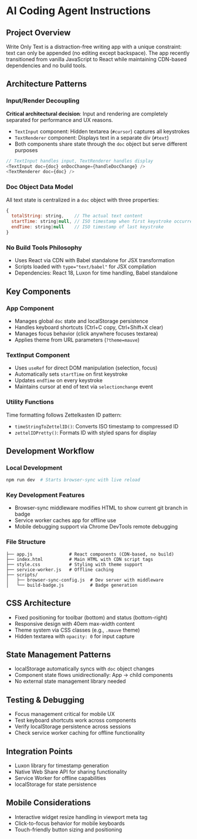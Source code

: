 # AI Coding Agent Instructions

## Project Overview
Write Only Text is a distraction-free writing app with a unique constraint: text can only be appended (no editing except backspace). The app recently transitioned from vanilla JavaScript to React while maintaining CDN-based dependencies and no build tools.

## Architecture Patterns

### Input/Render Decoupling
**Critical architectural decision**: Input and rendering are completely separated for performance and UX reasons.

- `TextInput` component: Hidden textarea (`#cursor`) captures all keystrokes
- `TextRenderer` component: Displays text in a separate div (`#text`)
- Both components share state through the `doc` object but serve different purposes

```javascript
// TextInput handles input, TextRenderer handles display
<TextInput doc={doc} onDocChange={handleDocChange} />
<TextRenderer doc={doc} />
```

### Doc Object Data Model
All text state is centralized in a `doc` object with three properties:
```javascript
{
  totalString: string,    // The actual text content
  startTime: string|null, // ISO timestamp when first keystroke occurred
  endTime: string|null    // ISO timestamp of last keystroke
}
```

### No Build Tools Philosophy
- Uses React via CDN with Babel standalone for JSX transformation
- Scripts loaded with `type="text/babel"` for JSX compilation
- Dependencies: React 18, Luxon for time handling, Babel standalone

## Key Components

### App Component
- Manages global `doc` state and localStorage persistence
- Handles keyboard shortcuts (Ctrl+C copy, Ctrl+Shift+X clear)
- Manages focus behavior (click anywhere focuses textarea)
- Applies theme from URL parameters (`?theme=mauve`)

### TextInput Component
- Uses `useRef` for direct DOM manipulation (selection, focus)
- Automatically sets `startTime` on first keystroke
- Updates `endTime` on every keystroke
- Maintains cursor at end of text via `selectionchange` event

### Utility Functions
Time formatting follows Zettelkasten ID pattern:
- `timeStringToZettelID()`: Converts ISO timestamp to compressed ID
- `zettelIDPretty()`: Formats ID with styled spans for display

## Development Workflow

### Local Development
```bash
npm run dev  # Starts browser-sync with live reload
```

### Key Development Features
- Browser-sync middleware modifies HTML to show current git branch in badge
- Service worker caches app for offline use
- Mobile debugging support via Chrome DevTools remote debugging

### File Structure
```
├── app.js              # React components (CDN-based, no build)
├── index.html          # Main HTML with CDN script tags
├── style.css           # Styling with theme support
├── service-worker.js   # Offline caching
├── scripts/
│   ├── browser-sync-config.js  # Dev server with middleware
│   └── build-badge.js          # Badge generation
```

## CSS Architecture
- Fixed positioning for toolbar (bottom) and status (bottom-right)
- Responsive design with 40em max-width content
- Theme system via CSS classes (e.g., `.mauve` theme)
- Hidden textarea with `opacity: 0` for input capture

## State Management Patterns
- localStorage automatically syncs with `doc` object changes
- Component state flows unidirectionally: App → child components
- No external state management library needed

## Testing & Debugging
- Focus management critical for mobile UX
- Test keyboard shortcuts work across components
- Verify localStorage persistence across sessions
- Check service worker caching for offline functionality

## Integration Points
- Luxon library for timestamp generation
- Native Web Share API for sharing functionality
- Service Worker for offline capabilities
- localStorage for state persistence

## Mobile Considerations
- Interactive widget resize handling in viewport meta tag
- Click-to-focus behavior for mobile keyboards
- Touch-friendly button sizing and positioning
